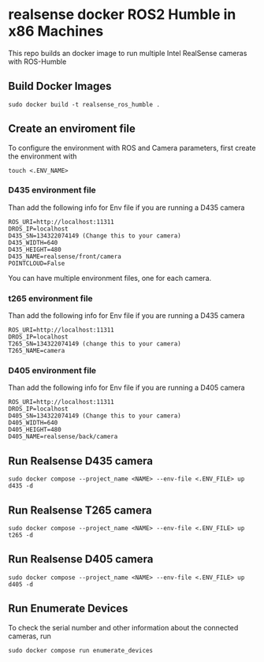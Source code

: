 # realsense docker ROS2 Humble in x86 Machines
This repo builds an docker image to run multiple Intel RealSense cameras with ROS-Humble

## Build Docker Images
```
sudo docker build -t realsense_ros_humble .
```

## Create an enviroment file
To configure the environment with ROS and Camera parameters, first create the environment with
```
touch <.ENV_NAME>
```

### D435 environment file
Than add the following info for Env file if you are running a D435 camera
```
ROS_URI=http://localhost:11311
DROS_IP=localhost
D435_SN=134322074149 (Change this to your camera)
D435_WIDTH=640
D435_HEIGHT=480
D435_NAME=realsense/front/camera
POINTCLOUD=False
```
You can have multiple environment files, one for each camera.

### t265 environment file
Than add the following info for Env file if you are running a D435 camera
```
ROS_URI=http://localhost:11311
DROS_IP=localhost
T265_SN=134322074149 (change this to your camera)
T265_NAME=camera
```

### D405 environment file
Than add the following info for Env file if you are running a D405 camera
```
ROS_URI=http://localhost:11311
DROS_IP=localhost
D405_SN=134322074149 (Change this to your camera)
D405_WIDTH=640
D405_HEIGHT=480
D405_NAME=realsense/back/camera 
```

## Run Realsense D435 camera
```
sudo docker compose --project_name <NAME> --env-file <.ENV_FILE> up d435 -d
```

## Run Realsense T265 camera
```
sudo docker compose --project_name <NAME> --env-file <.ENV_FILE> up t265 -d
```
## Run Realsense D405 camera

```
sudo docker compose --project_name <NAME> --env-file <.ENV_FILE> up d405 -d
```
## Run Enumerate Devices
To check the serial number and other information about the connected cameras, run
```
sudo docker compose run enumerate_devices
```

